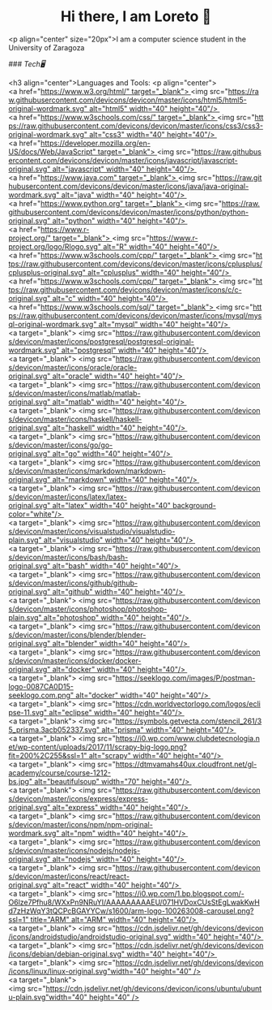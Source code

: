 
 <h1 align="center">Hi there, I am Loreto 💖</h1> 
  
 <p align="center" size="20px">I am a computer science student in the University of Zaragoza</p> 
  
 ### *Tech🖥️*  
  
 <h3 align="center">Languages and Tools:</h3> 
 <p align="center"> 
 <a href="https://www.w3.org/html/" target="_blank"> <img src="https://raw.githubusercontent.com/devicons/devicon/master/icons/html5/html5-original-wordmark.svg" alt="html5" width="40" height="40"/> </a> 
 <a href="https://www.w3schools.com/css/" target="_blank"> <img src="https://raw.githubusercontent.com/devicons/devicon/master/icons/css3/css3-original-wordmark.svg" alt="css3" width="40" height="40"/> </a> 
 <a href="https://developer.mozilla.org/en-US/docs/Web/JavaScript" target="_blank"> <img src="https://raw.githubusercontent.com/devicons/devicon/master/icons/javascript/javascript-original.svg" alt="javascript" width="40" height="40"/> </a> 
 <a href="https://www.java.com" target="_blank"> <img src="https://raw.githubusercontent.com/devicons/devicon/master/icons/java/java-original-wordmark.svg" alt="java" width="40" height="40"/> </a> 
 <a href="https://www.python.org" target="_blank"> <img src="https://raw.githubusercontent.com/devicons/devicon/master/icons/python/python-original.svg" alt="python" width="40" height="40"/> </a> 
 <a href="https://www.r-project.org/" target="_blank"> <img src="https://www.r-project.org/logo/Rlogo.svg" alt="R" width="40" height="40"/> </a> 
 <a href="https://www.w3schools.com/cpp/" target="_blank"> <img src="https://raw.githubusercontent.com/devicons/devicon/master/icons/cplusplus/cplusplus-original.svg" alt="cplusplus" width="40" height="40"/> </a> 
 <a href="https://www.w3schools.com/cpp/" target="_blank"> <img src="https://raw.githubusercontent.com/devicons/devicon/master/icons/c/c-original.svg" alt="c" width="40" height="40"/> </a> 
 <a href="https://www.w3schools.com/sql/" target="_blank"> <img src="https://raw.githubusercontent.com/devicons/devicon/master/icons/mysql/mysql-original-wordmark.svg" alt="mysql" width="40" height="40"/> </a> 
 <a target="_blank"> <img src="https://raw.githubusercontent.com/devicons/devicon/master/icons/postgresql/postgresql-original-wordmark.svg" alt="postgresql" width="40" height="40"/> </a> 
 <a target="_blank"> <img src="https://raw.githubusercontent.com/devicons/devicon/master/icons/oracle/oracle-original.svg" alt="oracle" width="40" height="40"/> </a> 
 <a target="_blank"> <img src="https://raw.githubusercontent.com/devicons/devicon/master/icons/matlab/matlab-original.svg" alt="matlab" width="40" height="40"/> </a> 
 <a target="_blank"> <img src="https://raw.githubusercontent.com/devicons/devicon/master/icons/haskell/haskell-original.svg" alt="haskell" width="40" height="40"/> </a> 
 <a target="_blank"> <img src="https://raw.githubusercontent.com/devicons/devicon/master/icons/go/go-original.svg" alt="go" width="40" height="40"/> </a> 
 <a target="_blank"> <img src="https://raw.githubusercontent.com/devicons/devicon/master/icons/markdown/markdown-original.svg" alt="markdown" width="40" height="40"/> </a> 
 <a target="_blank"> <img src="https://raw.githubusercontent.com/devicons/devicon/master/icons/latex/latex-original.svg" alt="latex" width="40" height="40" background-color="white"/> </a> 
 <a target="_blank"> <img src="https://raw.githubusercontent.com/devicons/devicon/master/icons/visualstudio/visualstudio-plain.svg" alt="visualstudio" width="40" height="40"/> </a> 
 <a target="_blank"> <img src="https://raw.githubusercontent.com/devicons/devicon/master/icons/bash/bash-original.svg" alt="bash" width="40" height="40"/> </a> 
 <a target="_blank"> <img src="https://raw.githubusercontent.com/devicons/devicon/master/icons/github/github-original.svg" alt="github" width="40" height="40"/> </a> 
 <a target="_blank"> <img src="https://raw.githubusercontent.com/devicons/devicon/master/icons/photoshop/photoshop-plain.svg" alt="photoshop" width="40" height="40"/> </a> 
 <a target="_blank"> <img src="https://raw.githubusercontent.com/devicons/devicon/master/icons/blender/blender-original.svg" alt="blender" width="40" height="40"/> </a> 
 <a target="_blank"> <img src="https://raw.githubusercontent.com/devicons/devicon/master/icons/docker/docker-original.svg" alt="docker" width="40" height="40"/> </a> 
 <a target="_blank"> <img src="https://seeklogo.com/images/P/postman-logo-0087CA0D15-seeklogo.com.png" alt="docker" width="40" height="40"/> </a> 
 <a target="_blank"> <img src="https://cdn.worldvectorlogo.com/logos/eclipse-11.svg" alt="eclipse" width="40" height="40"/> </a> 
 <a target="_blank"> <img src="https://symbols.getvecta.com/stencil_261/35_prisma.3acb052337.svg" alt="prisma" width="40" height="40"/> </a> 
 <a target="_blank"> <img src="https://i0.wp.com/www.clubdetecnologia.net/wp-content/uploads/2017/11/scrapy-big-logo.png?fit=200%2C255&ssl=1" alt="scrapy" width="40" height="40"/> </a> 
 <a target="_blank"> <img src="https://dtmvamahs40ux.cloudfront.net/gl-academy/course/course-1212-bs.jpg" alt="beautifulsoup" width="70" height="40"/> </a> 
 <a target="_blank"> <img src="https://raw.githubusercontent.com/devicons/devicon/master/icons/express/express-original.svg" alt="express" width="40" height="40"/> </a> 
 <a target="_blank"> <img src="https://raw.githubusercontent.com/devicons/devicon/master/icons/npm/npm-original-wordmark.svg" alt="npm" width="40" height="40"/> </a> 
 <a target="_blank"> <img src="https://raw.githubusercontent.com/devicons/devicon/master/icons/nodejs/nodejs-original.svg" alt="nodejs" width="40" height="40"/> </a> 
 <a target="_blank"> <img src="https://raw.githubusercontent.com/devicons/devicon/master/icons/react/react-original.svg" alt="react" width="40" height="40"/> </a> 
 <a target="_blank"> <img src="https://i0.wp.com/1.bp.blogspot.com/-O6lze7Pfhu8/WXxPn9NRuYI/AAAAAAAAAEU/071HVDoxCUsStEgLwakKwHd7zHzWqY3tQCPcBGAYYCw/s1600/arm-logo-100263008-carousel.png?ssl=1" title="ARM" alt="ARM" width="40" height="40"/> </a> 
 <a target="_blank"> <img src="https://cdn.jsdelivr.net/gh/devicons/devicon/icons/androidstudio/androidstudio-original.svg" width="40" height="40"/> </a> 
 <a target="_blank"> <img src="https://cdn.jsdelivr.net/gh/devicons/devicon/icons/debian/debian-original.svg" width="40" height="40"/> </a> 
 <a target="_blank"> <img src="https://cdn.jsdelivr.net/gh/devicons/devicon/icons/linux/linux-original.svg"width="40" height="40" /></a> 
 <a target="_blank"><img src="https://cdn.jsdelivr.net/gh/devicons/devicon/icons/ubuntu/ubuntu-plain.svg"width="40" height="40" /></a> 
  
  

  
  
  
  
  
 
